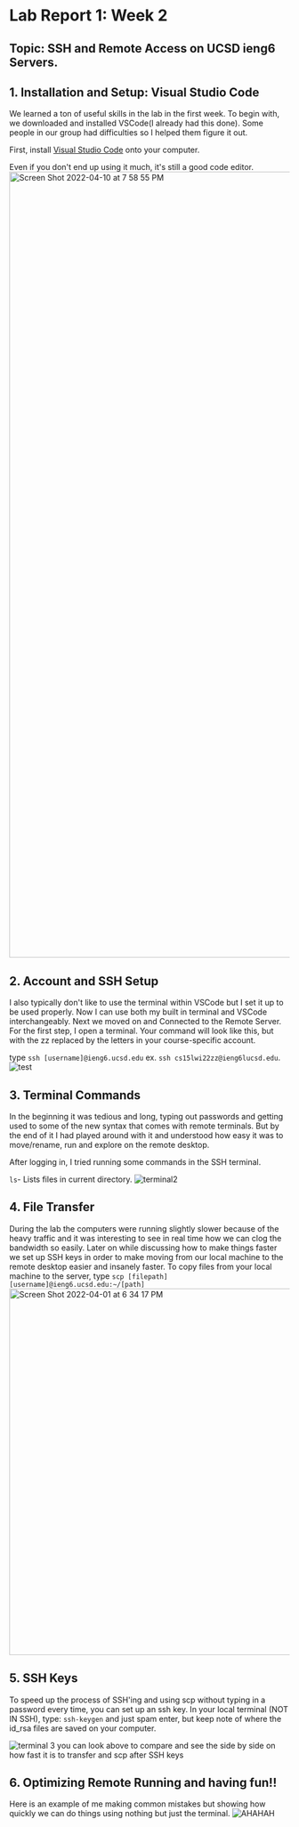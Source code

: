 # Lab Report 1: Week 2
## Topic: SSH and Remote Access on UCSD ieng6 Servers. 

## 1. Installation and Setup: Visual Studio Code
We learned a ton of useful skills in the lab in the first week. To begin with, we downloaded and installed VSCode(I already had this done). Some people in our group had difficulties so I helped them figure it out.

First, install [Visual Studio Code](https://code.visualstudio.com/) onto your computer.

Even if you don't end up using it much, it's still a good code editor.
<img width="1413" alt="Screen Shot 2022-04-10 at 7 58 55 PM" src="https://user-images.githubusercontent.com/103294764/162661803-aca6060e-8996-4ed5-98eb-3adaee87f67b.png">

## 2. Account and SSH Setup
I also typically don't like to use the terminal within VSCode but I set it up to be used properly. Now I can use both my built in terminal and VSCode interchangeably. Next we moved on and Connected to the Remote Server. 
For the first step, I open a terminal. Your command will look like this, but with the zz replaced by the letters in your course-specific account.

type `ssh [username]@ieng6.ucsd.edu` ex. `ssh cs15lwi22zz@ieng6lucsd.edu`.
![test](https://user-images.githubusercontent.com/103294764/162662291-d103a49d-8f44-4b94-a9c0-601ebe0e2396.png)

## 3. Terminal Commands
In the beginning it was tedious and long, typing out passwords and getting used to some of the new syntax that comes with remote terminals. But by the end of it I had played around with it and understood how easy it was to move/rename, run and explore on the remote desktop.

After logging in, I tried running some commands in the SSH terminal. 

`ls`- Lists files in current directory. 
![terminal2](https://user-images.githubusercontent.com/103294764/162662685-8e0e86ae-1c21-4452-a7ed-04d622cc3853.png)

## 4. File Transfer
During the lab the computers were running slightly slower because of the heavy traffic and it was interesting to see in real time how we can clog the bandwidth so easily. Later on while discussing how to make things faster we set up SSH keys in order to make moving from our local machine to the remote desktop easier and insanely faster. 
To copy files from your local machine to the server, type `scp [filepath] [username]@ieng6.ucsd.edu:~/[path]`
<img width="659" alt="Screen Shot 2022-04-01 at 6 34 17 PM" src="https://user-images.githubusercontent.com/103294764/162663330-1d01332e-3e1b-4a9a-8aa2-4b7956e3f2f2.png">


## 5. SSH Keys
To speed up the process of SSH'ing and using scp without typing in a password every time, you can set up an ssh key. In your local terminal (NOT IN SSH), type: `ssh-keygen` and just spam enter, but keep note of where the id_rsa files are saved on your computer.

![terminal 3](https://user-images.githubusercontent.com/103294764/162662977-6dd3a67f-57c8-44be-87c7-d40f26b77d18.png)
you can look above to compare and see the side by side on how fast it is to transfer and scp after SSH keys


## 6. Optimizing Remote Running and having fun!!
Here is an example of me making common mistakes but showing how quickly we can do things using nothing but just the terminal.
![AHAHAH](https://user-images.githubusercontent.com/103294764/162664313-8d4312f0-b285-48d4-8531-77da26404b2a.png)
